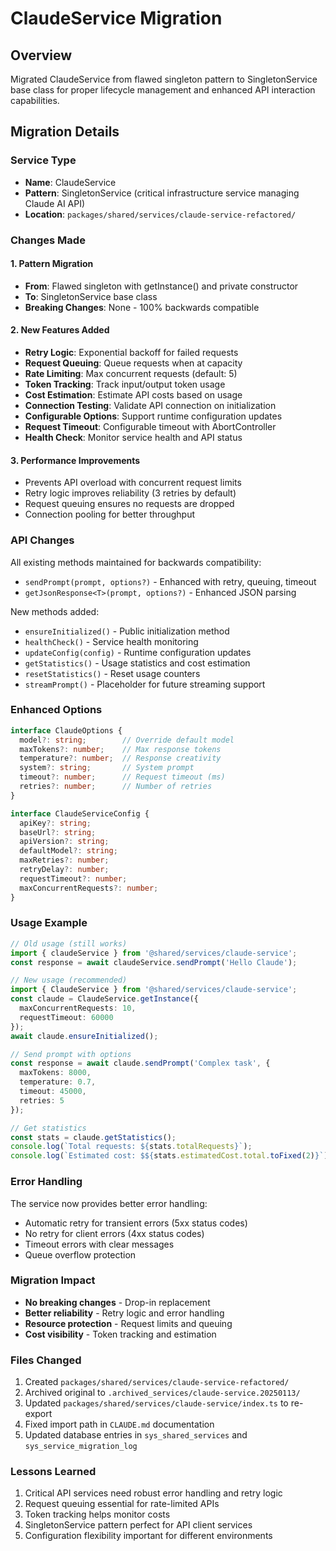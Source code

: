 # ClaudeService Migration

## Overview
Migrated ClaudeService from flawed singleton pattern to SingletonService base class for proper lifecycle management and enhanced API interaction capabilities.

## Migration Details

### Service Type
- **Name**: ClaudeService
- **Pattern**: SingletonService (critical infrastructure service managing Claude AI API)
- **Location**: `packages/shared/services/claude-service-refactored/`

### Changes Made

#### 1. Pattern Migration
- **From**: Flawed singleton with getInstance() and private constructor
- **To**: SingletonService base class
- **Breaking Changes**: None - 100% backwards compatible

#### 2. New Features Added
- **Retry Logic**: Exponential backoff for failed requests
- **Request Queuing**: Queue requests when at capacity
- **Rate Limiting**: Max concurrent requests (default: 5)
- **Token Tracking**: Track input/output token usage
- **Cost Estimation**: Estimate API costs based on usage
- **Connection Testing**: Validate API connection on initialization
- **Configurable Options**: Support runtime configuration updates
- **Request Timeout**: Configurable timeout with AbortController
- **Health Check**: Monitor service health and API status

#### 3. Performance Improvements
- Prevents API overload with concurrent request limits
- Retry logic improves reliability (3 retries by default)
- Request queuing ensures no requests are dropped
- Connection pooling for better throughput

### API Changes
All existing methods maintained for backwards compatibility:
- `sendPrompt(prompt, options?)` - Enhanced with retry, queuing, timeout
- `getJsonResponse<T>(prompt, options?)` - Enhanced JSON parsing

New methods added:
- `ensureInitialized()` - Public initialization method
- `healthCheck()` - Service health monitoring
- `updateConfig(config)` - Runtime configuration updates
- `getStatistics()` - Usage statistics and cost estimation
- `resetStatistics()` - Reset usage counters
- `streamPrompt()` - Placeholder for future streaming support

### Enhanced Options

```typescript
interface ClaudeOptions {
  model?: string;        // Override default model
  maxTokens?: number;    // Max response tokens
  temperature?: number;  // Response creativity
  system?: string;       // System prompt
  timeout?: number;      // Request timeout (ms)
  retries?: number;      // Number of retries
}

interface ClaudeServiceConfig {
  apiKey?: string;
  baseUrl?: string;
  apiVersion?: string;
  defaultModel?: string;
  maxRetries?: number;
  retryDelay?: number;
  requestTimeout?: number;
  maxConcurrentRequests?: number;
}
```

### Usage Example

```typescript
// Old usage (still works)
import { claudeService } from '@shared/services/claude-service';
const response = await claudeService.sendPrompt('Hello Claude');

// New usage (recommended)
import { ClaudeService } from '@shared/services/claude-service';
const claude = ClaudeService.getInstance({
  maxConcurrentRequests: 10,
  requestTimeout: 60000
});
await claude.ensureInitialized();

// Send prompt with options
const response = await claude.sendPrompt('Complex task', {
  maxTokens: 8000,
  temperature: 0.7,
  timeout: 45000,
  retries: 5
});

// Get statistics
const stats = claude.getStatistics();
console.log(`Total requests: ${stats.totalRequests}`);
console.log(`Estimated cost: $${stats.estimatedCost.total.toFixed(2)}`);
```

### Error Handling

The service now provides better error handling:
- Automatic retry for transient errors (5xx status codes)
- No retry for client errors (4xx status codes)
- Timeout errors with clear messages
- Queue overflow protection

### Migration Impact
- **No breaking changes** - Drop-in replacement
- **Better reliability** - Retry logic and error handling
- **Resource protection** - Request limits and queuing
- **Cost visibility** - Token tracking and estimation

### Files Changed
1. Created `packages/shared/services/claude-service-refactored/`
2. Archived original to `.archived_services/claude-service.20250113/`
3. Updated `packages/shared/services/claude-service/index.ts` to re-export
4. Fixed import path in `CLAUDE.md` documentation
5. Updated database entries in `sys_shared_services` and `sys_service_migration_log`

### Lessons Learned
1. Critical API services need robust error handling and retry logic
2. Request queuing essential for rate-limited APIs
3. Token tracking helps monitor costs
4. SingletonService pattern perfect for API client services
5. Configuration flexibility important for different environments